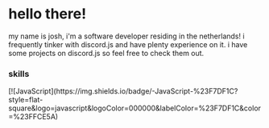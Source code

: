 <h1>hello there!</h1>
<p>my name is josh, i'm a software developer residing in the netherlands! i frequently tinker with discord.js and have plenty experience on it. i have some projects on discord.js so feel free to check them out.</p>
<h3>skills</h3>
<p>[![JavaScript](https://img.shields.io/badge/-JavaScript-%23F7DF1C?style=flat-square&logo=javascript&logoColor=000000&labelColor=%23F7DF1C&color=%23FFCE5A)</p>
